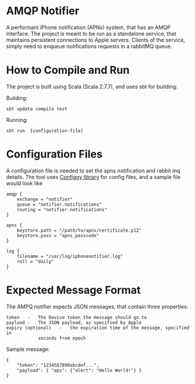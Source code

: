 AMQP Notifier
========================

A performant iPhone notification (APNs) system, that has an AMQP interface.
The project is meant to be run as a standalone service, that maintains
persistent connections to Apple servers.  Clients of the service, simply need
to enqueue notifications requests in a rabbitMQ queue.

How to Compile and Run
=========================

The project is built using Scala (Scala 2.7.7), and uses sbt for building:

Building:

    sbt update compile test

Running:

    sbt run  [configuration-file]

Configuration Files
=======================

A configuration file is needed to set the apns notification and rabbit mq
details.  The tool uses [Configgy library](http://www.lag.net/configgy/) for
config files, and a sample file would look like

    amqp {
        exchange = "notifier"
        queue = "notifier.notifications"
        routing = "notifier.notifications"
    }

    apns {
        keystore.path = "/path/to/apns/certificate.p12"
        keystore.pass = "apns_passcode"
    }

    log {
        filename = "/var/log/iphonenotifier.log"
        roll = "daily"
    }

Expected Message Format
=========================

The AMPQ notifier expects JSON messages, that contain three properties:

    token   -   The Device token the message should go to
    payload -   The JSON payload, as specified by Apple
    expiry (optional)   -   the expiration time of the message, specified in
                seconds from epoch

Sample message:

    {
        "token": "1234567890abcdef...",
        "payload": { "aps": {"alert": "Hello World!"} }
    }

